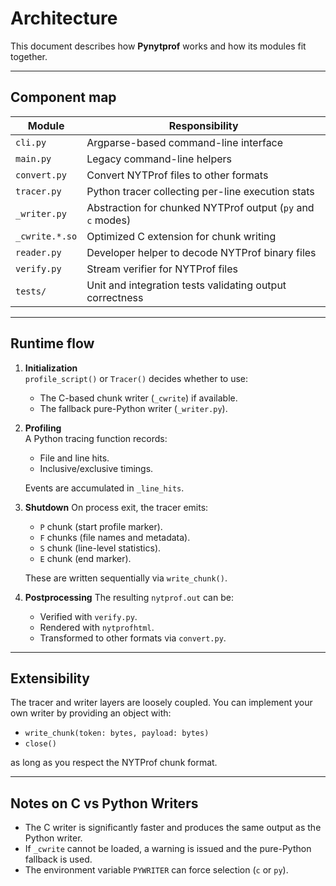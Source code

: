 # Architecture

This document describes how **Pynytprof** works and how its modules fit together.

---

## Component map

| Module                        | Responsibility                                                |
|--------------------------------|--------------------------------------------------------------|
| `cli.py`                      | Argparse-based command-line interface                        |
| `main.py`                     | Legacy command-line helpers                                  |
| `convert.py`                  | Convert NYTProf files to other formats                       |
| `tracer.py`                   | Python tracer collecting per-line execution stats           |
| `_writer.py`                  | Abstraction for chunked NYTProf output (`py` and `c` modes)  |
| `_cwrite.*.so`                | Optimized C extension for chunk writing                      |
| `reader.py`                   | Developer helper to decode NYTProf binary files             |
| `verify.py`                   | Stream verifier for NYTProf files                            |
| `tests/`                      | Unit and integration tests validating output correctness     |

---

## Runtime flow

1. **Initialization**  
   `profile_script()` or `Tracer()` decides whether to use:
   - The C-based chunk writer (`_cwrite`) if available.
   - The fallback pure-Python writer (`_writer.py`).

2. **Profiling**  
   A Python tracing function records:
   - File and line hits.
   - Inclusive/exclusive timings.

   Events are accumulated in `_line_hits`.

3. **Shutdown**
   On process exit, the tracer emits:
   - `P` chunk (start profile marker).
   - `F` chunks (file names and metadata).
   - `S` chunk (line-level statistics).
   - `E` chunk (end marker).

   These are written sequentially via `write_chunk()`.

4. **Postprocessing**
   The resulting `nytprof.out` can be:
   - Verified with `verify.py`.
   - Rendered with `nytprofhtml`.
   - Transformed to other formats via `convert.py`.

---

## Extensibility

The tracer and writer layers are loosely coupled. You can implement your own writer by providing an object with:

- `write_chunk(token: bytes, payload: bytes)`  
- `close()`

as long as you respect the NYTProf chunk format.

---

## Notes on C vs Python Writers

- The C writer is significantly faster and produces the same output as the Python writer.
- If `_cwrite` cannot be loaded, a warning is issued and the pure-Python fallback is used.
- The environment variable `PYWRITER` can force selection (`c` or `py`).
